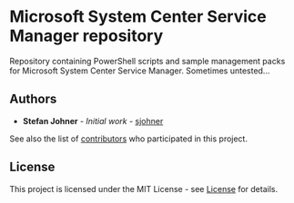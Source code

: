 # Microsoft System Center Service Manager repository
Repository containing PowerShell scripts and sample management packs for Microsoft System Center Service Manager. Sometimes untested...

## Authors
* **Stefan Johner** - *Initial work* - [sjohner](https://github.com/sjohner)

See also the list of [contributors](https://github.com/sjohner/scsm-repository/contributors) who participated in this project.

## License
This project is licensed under the MIT License - see [License](https://github.com/sjohner/scsm-repository/blob/master/LICENSE) for details.
